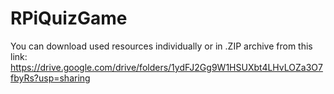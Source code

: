 # RPiQuizGame

You can download used resources individually or in .ZIP archive from this link:
https://drive.google.com/drive/folders/1ydFJ2Gg9W1HSUXbt4LHvLOZa3O7fbyRs?usp=sharing
